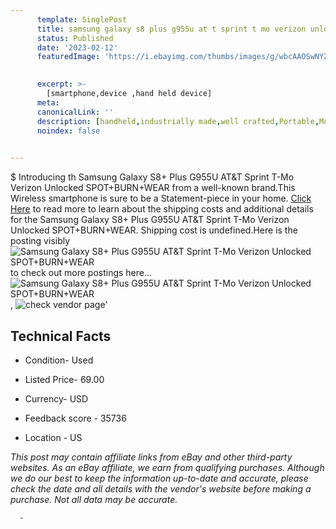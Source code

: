 ```yaml
---
      template: SinglePost
      title: samsung galaxy s8 plus g955u at t sprint t mo verizon unlocked spot burn wear
      status: Published
      date: '2023-02-12'
      featuredImage: 'https://i.ebayimg.com/thumbs/images/g/wbcAAOSwNYZeXWI8/s-l225.jpg'
       

      excerpt: >-
        [smartphone,device ,hand held device]
      meta:
      canonicalLink: ''
      description: [handheld,industrially made,well crafted,Portable,Mobile,Compact,Convenient,Lightweight,Maneuverable,Man-portable,Miniature,Carriable,Hand-held,Light,Holdable,Transportable,Mobile device,Pocket-sized,On-the-go,Wireless,Cordless,Compact size,Convenient size, smartphone,device ,hand held device]
      noindex: false
      

---
```

$
      Introducing th Samsung Galaxy S8+ Plus G955U AT&T Sprint T-Mo Verizon Unlocked SPOT+BURN+WEAR from a well-known brand.This Wireless smartphone is sure to be a Statement-piece in your home. [Click Here](https://www.ebay.com/itm/254701588795?hash=item3b4d65d13b%3Ag%3AwbcAAOSwNYZeXWI8&mkevt=1&mkcid=1&mkrid=711-53200-19255-0&campid=%253CePNCampaignId%253E&customid=%253CreferenceId%253E&toolid=10049) to read more to learn about the shipping costs and additional details for the Samsung Galaxy S8+ Plus G955U AT&T Sprint T-Mo Verizon Unlocked SPOT+BURN+WEAR. Shipping cost is undefined.Here is the posting visibly ![Samsung Galaxy S8+ Plus G955U AT&T Sprint T-Mo Verizon Unlocked SPOT+BURN+WEAR](https://i.ebayimg.com/thumbs/images/g/wbcAAOSwNYZeXWI8/s-l225.jpg) to check out more postings here... ![Samsung Galaxy S8+ Plus G955U AT&T Sprint T-Mo Verizon Unlocked SPOT+BURN+WEAR](https://i.ebayimg.com/images/g/wbcAAOSwNYZeXWI8/s-l640.jpg), ![check vendor page](https://origin-galleryplus.ebayimg.com/ws/web/254701588795_2_0_1/225x225.jpg,https://origin-galleryplus.ebayimg.com/ws/web/254701588795_3_0_1/225x225.jpg,https://origin-galleryplus.ebayimg.com/ws/web/254701588795_4_0_1/225x225.jpg,https://origin-galleryplus.ebayimg.com/ws/web/254701588795_5_0_1/225x225.jpg,https://origin-galleryplus.ebayimg.com/ws/web/254701588795_6_0_1/225x225.jpg,https://origin-galleryplus.ebayimg.com/ws/web/254701588795_7_0_1/225x225.jpg,https://origin-galleryplus.ebayimg.com/ws/web/254701588795_8_0_1/225x225.jpg,https://origin-galleryplus.ebayimg.com/ws/web/254701588795_9_0_1/225x225.jpg,https://origin-galleryplus.ebayimg.com/ws/web/254701588795_10_0_1/225x225.jpg,https://origin-galleryplus.ebayimg.com/ws/web/254701588795_11_0_1/225x225.jpg,https://origin-galleryplus.ebayimg.com/ws/web/254701588795_12_0_1/225x225.jpg,https://origin-galleryplus.ebayimg.com/ws/web/254701588795_13_0_1/225x225.jpg)'

      

 ## Technical Facts 



     
      

 - Condition- Used 


      

 - Listed Price- 69.00 


      

 - Currency- USD 


      

 - Feedback score - 35736 


      

 - Location - US 


      
      

 *_This post may contain affiliate links from eBay and other third-party websites. As an eBay affiliate, we earn from qualifying purchases. Although we do our best to keep the information up-to-date and accurate, please check the date and all details with the vendor's website before making a purchase. Not all data may be accurate._*




      -
